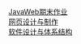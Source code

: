 <a href="https://gitee.com/yx-dimples/study/tree/master/JAVAWEB">JavaWeb期末作业</a><br>
<a href="https://gitee.com/yx-dimples/study/tree/master/网页设计与制作/xmbk"> 网页设计与制作 </a> <br>
<a href="https://gitee.com/yx-dimples/study/tree/master/软件设计与体系结构">软件设计与体系结构</a>